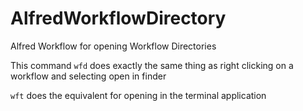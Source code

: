 # AlfredWorkflowDirectory
Alfred Workflow for opening Workflow Directories


This command `wfd` does exactly the same thing as right clicking on a workflow and selecting open in finder


`wft` does the equivalent for opening in the terminal application
